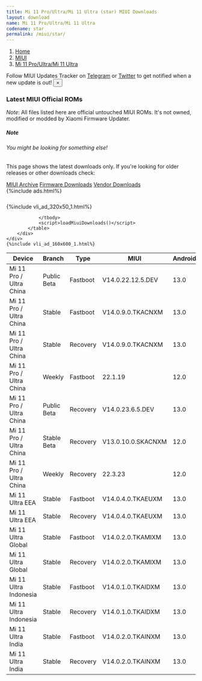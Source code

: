 ```yaml
---
title: Mi 11 Pro/Ultra/Mi 11 Ultra (star) MIUI Downloads
layout: download
name: Mi 11 Pro/Ultra/Mi 11 Ultra
codename: star
permalink: /miui/star/
---
```

<nav aria-label="breadcrumb">
    <ol class="breadcrumb">
        <li class="breadcrumb-item"><a href="/">Home</a></li>
        <li class="breadcrumb-item"><a href="/miui/">MIUI</a></li>
        <li class="breadcrumb-item active" aria-current="page"><a href="/miui/star/">Mi 11 Pro/Ultra/Mi 11 Ultra</a></li>
    </ol>
</nav>
<div class="alert alert-primary alert-dismissible fade show" role="alert">
    Follow MIUI Updates Tracker on <a href="https://t.me/MIUIUpdatesTracker" class="alert-link">Telegram</a>
     or <a href="https://twitter.com/MiFwUpdater" class="alert-link">Twitter</a> to get notified when a new update is out!
    <button type="button" class="close" data-dismiss="alert" aria-label="Close">
        <span aria-hidden="true">&times;</span>
    </button>
</div>

### Latest MIUI Official ROMs
*Note*: All files listed here are official untouched MIUI ROMs. It's not owned, modified or modded by Xiaomi Firmware Updater.
<div class="card">
  <div class="card-body">
    <h5 class="card-title">Note</h5>
    <h6 class="card-subtitle mb-2 text-muted">You might be looking for something else!</h6>
    <p class="card-text">This page shows the latest downloads only.
     If you're looking for older releases or other downloads check:</p>
    <a href="/archive/miui/star/" class="card-link">MIUI Archive</a>
    <a href="/firmware/star/" class="card-link">Firmware Downloads</a>
    <a href="/vendor/star/" class="card-link">Vendor Downloads</a>
  </div>
</div>
{%include ads.html%}
<div class="row justify-content-center">
    <div class="col-10">
        <div class="table-responsive-md" style="margin-top: 25px;">
            {%include vli_ad_320x50_1.html%}
            <table id="miui" class="display dt-responsive nowrap compact table table-striped table-hover table-sm">
                <thead class="thead-dark">
                    <tr>
                        <th data-ref="device">Device</th>
                        <th data-ref="branch">Branch</th>
                        <th data-ref="type">Type</th>
                        <th data-ref="miui">MIUI</th>
                        <th data-ref="android">Android</th>
                        <th data-ref="size">Size</th>
                        <th data-ref="size">Date</th>
                        <th data-ref="link">Link</th>
                    </tr>
                </thead>
                <tbody>
                <tr><td>Mi 11 Pro / Ultra China</td><td>Public Beta</td><td>Fastboot</td><td>V14.0.22.12.5.DEV</td><td>13.0</td><td>7.0 GB</td><td>2022-12-05</td><td><a href="/miui/star/public beta/V14.0.22.12.5.DEV/">Download</a></td></tr>
<tr><td>Mi 11 Pro / Ultra China</td><td>Stable</td><td>Fastboot</td><td>V14.0.9.0.TKACNXM</td><td>13.0</td><td>7.2 GB</td><td>2023-05-15</td><td><a href="/miui/star/stable/V14.0.9.0.TKACNXM/">Download</a></td></tr>
<tr><td>Mi 11 Pro / Ultra China</td><td>Stable</td><td>Recovery</td><td>V14.0.9.0.TKACNXM</td><td>13.0</td><td>5.8 GB</td><td>2023-05-29</td><td><a href="/miui/star/stable/V14.0.9.0.TKACNXM/">Download</a></td></tr>
<tr><td>Mi 11 Pro / Ultra China</td><td>Weekly</td><td>Fastboot</td><td>22.1.19</td><td>12.0</td><td>6.3 GB</td><td>2022-01-19</td><td><a href="/miui/star/weekly/22.1.19/">Download</a></td></tr>
<tr><td>Mi 11 Pro / Ultra China</td><td>Public Beta</td><td>Recovery</td><td>V14.0.23.6.5.DEV</td><td>13.0</td><td>5.7 GB</td><td>2023-06-09</td><td><a href="/miui/star/public beta/V14.0.23.6.5.DEV/">Download</a></td></tr>
<tr><td>Mi 11 Pro / Ultra China</td><td>Stable Beta</td><td>Recovery</td><td>V13.0.10.0.SKACNXM</td><td>12.0</td><td>4.6 GB</td><td>2022-04-02</td><td><a href="/miui/star/stable beta/V13.0.10.0.SKACNXM/">Download</a></td></tr>
<tr><td>Mi 11 Pro / Ultra China</td><td>Weekly</td><td>Recovery</td><td>22.3.23</td><td>12.0</td><td>4.0 GB</td><td>2022-03-24</td><td><a href="/miui/star/weekly/22.3.23/">Download</a></td></tr>
<tr><td>Mi 11 Ultra EEA</td><td>Stable</td><td>Fastboot</td><td>V14.0.4.0.TKAEUXM</td><td>13.0</td><td>6.1 GB</td><td>2023-05-22</td><td><a href="/miui/star/stable/V14.0.4.0.TKAEUXM/">Download</a></td></tr>
<tr><td>Mi 11 Ultra EEA</td><td>Stable</td><td>Recovery</td><td>V14.0.4.0.TKAEUXM</td><td>13.0</td><td>4.8 GB</td><td>2023-06-02</td><td><a href="/miui/star/stable/V14.0.4.0.TKAEUXM/">Download</a></td></tr>
<tr><td>Mi 11 Ultra Global</td><td>Stable</td><td>Fastboot</td><td>V14.0.2.0.TKAMIXM</td><td>13.0</td><td>6.3 GB</td><td>2023-04-06</td><td><a href="/miui/star/stable/V14.0.2.0.TKAMIXM/">Download</a></td></tr>
<tr><td>Mi 11 Ultra Global</td><td>Stable</td><td>Recovery</td><td>V14.0.2.0.TKAMIXM</td><td>13.0</td><td>4.9 GB</td><td>2023-05-09</td><td><a href="/miui/star/stable/V14.0.2.0.TKAMIXM/">Download</a></td></tr>
<tr><td>Mi 11 Ultra Indonesia</td><td>Stable</td><td>Fastboot</td><td>V14.0.1.0.TKAIDXM</td><td>13.0</td><td>5.7 GB</td><td>2023-02-22</td><td><a href="/miui/star/stable/V14.0.1.0.TKAIDXM/">Download</a></td></tr>
<tr><td>Mi 11 Ultra Indonesia</td><td>Stable</td><td>Recovery</td><td>V14.0.1.0.TKAIDXM</td><td>13.0</td><td>4.8 GB</td><td>2023-03-20</td><td><a href="/miui/star/stable/V14.0.1.0.TKAIDXM/">Download</a></td></tr>
<tr><td>Mi 11 Ultra India</td><td>Stable</td><td>Fastboot</td><td>V14.0.2.0.TKAINXM</td><td>13.0</td><td>5.6 GB</td><td>2023-05-22</td><td><a href="/miui/star/stable/V14.0.2.0.TKAINXM/">Download</a></td></tr>
<tr><td>Mi 11 Ultra India</td><td>Stable</td><td>Recovery</td><td>V14.0.2.0.TKAINXM</td><td>13.0</td><td>4.8 GB</td><td>2023-06-01</td><td><a href="/miui/star/stable/V14.0.2.0.TKAINXM/">Download</a></td></tr>

                </tbody>
                <script>loadMiuiDownloads()</script>
            </table>
        </div>
    </div>
    {%include vli_ad_160x600_1.html%}
</div>
